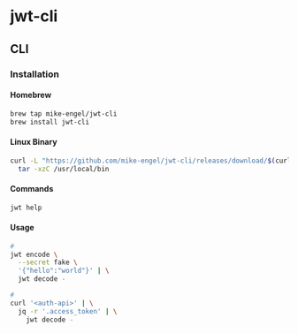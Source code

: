 # jwt-cli

## CLI

### Installation

#### Homebrew

```sh
brew tap mike-engel/jwt-cli
brew install jwt-cli
```

#### Linux Binary

```sh
curl -L "https://github.com/mike-engel/jwt-cli/releases/download/$(curl -s https://api.github.com/repos/mike-engel/jwt-cli/releases/latest | grep tag_name | cut -d '"' -f 4)/jwt-linux.tar.gz" | \
  tar -xzC /usr/local/bin
```

#### Commands

```sh
jwt help
```

#### Usage

```sh
#
jwt encode \
  --secret fake \
  '{"hello":"world"}' | \
  jwt decode -

#
curl '<auth-api>' | \
  jq -r '.access_token' | \
    jwt decode -
```
